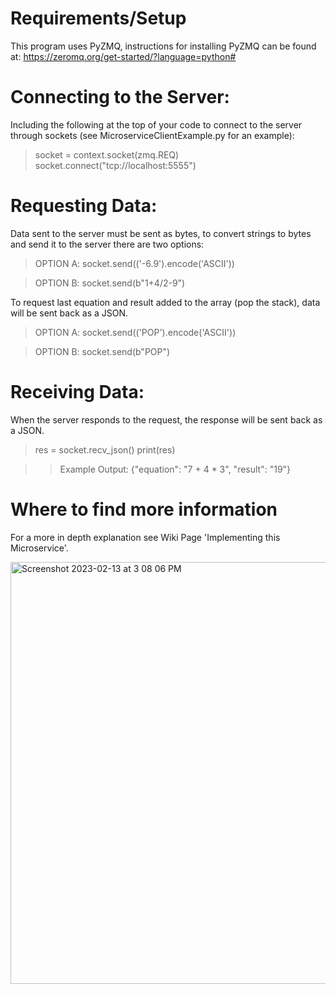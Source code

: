 # Requirements/Setup
This program uses PyZMQ, instructions for installing PyZMQ can be found at: https://zeromq.org/get-started/?language=python#

# Connecting to the Server:
Including the following at the top of your code to connect to the server through sockets (see MicroserviceClientExample.py for an example):
> socket = context.socket(zmq.REQ)
> socket.connect("tcp://localhost:5555")

# Requesting Data:
Data sent to the server must be sent as bytes, to convert strings to bytes and send it to the server there are two options:
> OPTION A:
> socket.send(('-6.9').encode('ASCII'))

> OPTION B:
> socket.send(b"1+4/2-9")

To request last equation and result added to the array (pop the stack), data will be sent back as a JSON.
> OPTION A:
> socket.send(('POP').encode('ASCII'))

> OPTION B:
> socket.send(b"POP")

# Receiving Data:
When the server responds to the request, the response will be sent back as a JSON. 
> res = socket.recv_json()
> print(res)

> > Example Output: {"equation": "7 + 4 * 3", "result": "19"}
  
# Where to find more information
For a more in depth explanation see Wiki Page 'Implementing this Microservice'.

<img width="675" alt="Screenshot 2023-02-13 at 3 08 06 PM" src="https://user-images.githubusercontent.com/122310331/218594786-1b241699-3755-4973-8248-55808301b15a.png">
